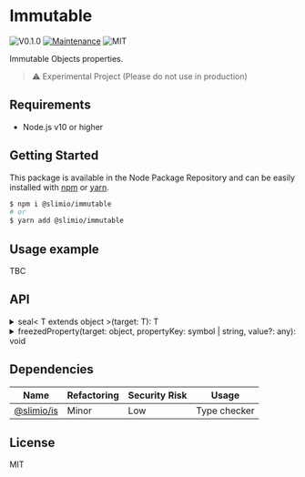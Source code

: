 # Immutable
![V0.1.0](https://img.shields.io/badge/version-0.1.0-blue.svg)
[![Maintenance](https://img.shields.io/badge/Maintained%3F-yes-green.svg)](https://github.com/SlimIO/is/commit-activity)
![MIT](https://img.shields.io/github/license/mashape/apistatus.svg)

Immutable Objects properties.

> ⚠️ Experimental Project (Please do not use in production)

## Requirements
- Node.js v10 or higher

## Getting Started

This package is available in the Node Package Repository and can be easily installed with [npm](https://docs.npmjs.com/getting-started/what-is-npm) or [yarn](https://yarnpkg.com).

```bash
$ npm i @slimio/immutable
# or
$ yarn add @slimio/immutable
```

## Usage example
TBC

## API

<details><summary>seal< T extends object >(target: T): T</summary>
<br />

Same as [Object.seal()](https://developer.mozilla.org/fr/docs/Web/JavaScript/Reference/Objets_globaux/Object/seal) but doesn't allow to cast the original property type:
```js
const obj = Immutable.seal({
    foo: "bar"
});
obj.foo = "world"; // ok
obj.foo = 10; // Error: Unable to cast string to number for propertyKey foo
```
</details>

<details><summary>freezedProperty(target: object, propertyKey: symbol | string, value?: any): void</summary>
<br />

Setup a freezed property on a given target (Same behavior as Object.freeze but for all kind of values).
```js
const obj = {};
Immutable.freezedProperty(obj, "foo", "bar");
console.log(obj.foo); // stdout bar
delete obj.foo; // Error
```
</details>

## Dependencies

|Name|Refactoring|Security Risk|Usage|
|---|---|---|---|
|[@slimio/is](https://github.com/SlimIO/is#readme)|Minor|Low|Type checker|

## License
MIT
